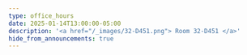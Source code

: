 ```yaml
---
type: office_hours
date: 2025-01-14T13:00:00-05:00
description: '<a href="/_images/32-D451.png"> Room 32-D451 </a>'
hide_from_announcements: true
---
```

